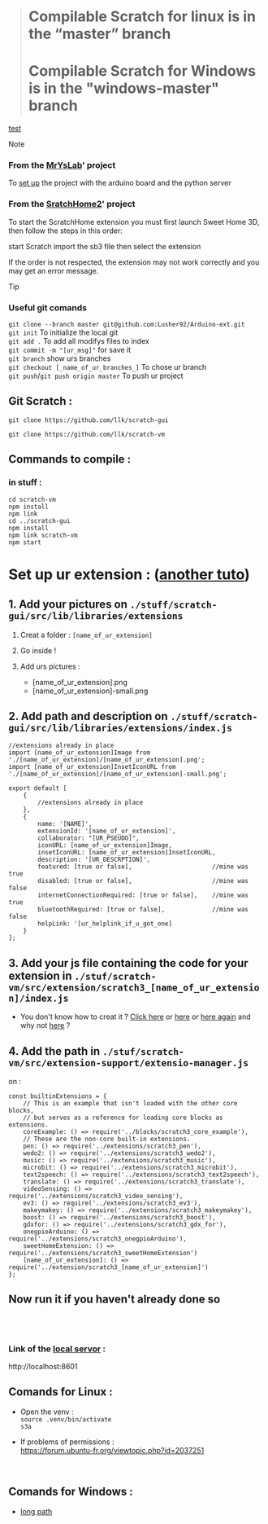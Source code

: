 > # Compilable Scratch for linux is in the “master” branch
> # Compilable Scratch for Windows is in the "windows-master" branch

[test](#comands-for-linux)

> [!NOTE]
> ### From the [MrYsLab](https://github.com/MrYsLab/s3onegpio)' project<br/>
> To [set up](https://mryslab.github.io/s3-extend/) the project with the arduino board and the python server
>
> ### From the [SratchHome2](https://github.com/kimokipo/ScratchHome2.0)' project<br/>
> To start the ScratchHome extension you must first launch Sweet Home 3D, then follow the steps in this order:
>
> start Scratch
> import the sb3 file
> then select the extension
>
> If the order is not respected, the extension may not work correctly and you may get an error message.

> [!TIP]
> ### Useful git comands
>```git clone --branch master git@github.com:Lusher92/Arduino-ext.git``` <br/>
>```git init``` To initialize the local git <br/>
>```git add .``` To add all modifys files to index <br/>
>```git commit -m "[ur_msg]"``` for save it <br/>
>```git branch``` show urs branches <br/>
>```git checkout [_name_of_ur_branches_]``` To chose ur branch <br/>
>```git push```/```git push origin master``` To push ur project

## Git Scratch :

```
git clone https://github.com/llk/scratch-gui
```
```
git clone https://github.com/llk/scratch-vm
```

## Commands to compile :

### in stuff :

```
cd scratch-vm
npm install
npm link
cd ../scratch-gui
npm install
npm link scratch-vm
npm start
```

# Set up ur extension : ([another tuto](https://brightchamps.com/blog/make-scratch-extension-using-javascript/)) <br/>

## 1. Add your pictures on `./stuff/scratch-gui/src/lib/libraries/extensions`

1. Creat a folder : `[name_of_ur_extension]`
   
2. Go inside !

3. Add urs pictures :
	- [name_of_ur_extension].png
	- [name_of_ur_extension]-small.png


## 2. Add path and description on `./stuff/scratch-gui/src/lib/libraries/extensions/index.js` <br/>

```
//extensions already in place
import [name_of_ur_extension]Image from './[name_of_ur_extension]/[name_of_ur_extension].png';
import [name_of_ur_extension]InsetIconURL from './[name_of_ur_extension]/[name_of_ur_extension]-small.png';

export default [
    {
        //extensions already in place
    },
    {
		name: '[NAME]',
		extensionId: '[name_of_ur_extension]',
		collaborator: "[UR_PSEUDO]",
		iconURL: [name_of_ur_extension]Image,
		insetIconURL: [name_of_ur_extension]InsetIconURL,
		description: '[UR_DESCRPTION]',
		featured: [true or false],                      //mine was true
		disabled: [true or false],                      //mine was false
		internetConnectionRequired: [true or false],    //mine was true
		bluetoothRequired: [true or false],             //mine was false
		helpLink: '[ur_helplink_if_u_got_one]
    }
];
```

## 3. Add your js file containing the code for your extension in `./stuf/scratch-vm/src/extension/scratch3_[name_of_ur_extension]/index.js`

- You don't know how to creat it ? [Click here](https://www.instructables.com/Making-Scratch-30-Extensions/) or
[here](https://scratch.mit.edu/discuss/48/) or
[here again](https://medium.com/@hiroyuki.osaki/how-to-develop-your-own-block-for-scratch-3-0-1b5892026421)
and why not [here](https://www.foolproofme.org/articles/395-the-dangers-of-randomly-clicking-links) ?

## 4. Add the path in `./stuf/scratch-vm/src/extension-support/extensio-manager.js`
on :
```
const builtinExtensions = {
	// This is an example that isn't loaded with the other core blocks,
	// but serves as a reference for loading core blocks as extensions.
	coreExample: () => require('../blocks/scratch3_core_example'),
	// These are the non-core built-in extensions.
	pen: () => require('../extensions/scratch3_pen'),
	wedo2: () => require('../extensions/scratch3_wedo2'),
	music: () => require('../extensions/scratch3_music'),
	microbit: () => require('../extensions/scratch3_microbit'),
	text2speech: () => require('../extensions/scratch3_text2speech'),
	translate: () => require('../extensions/scratch3_translate'),
	videoSensing: () => require('../extensions/scratch3_video_sensing'),
	ev3: () => require('../extensions/scratch3_ev3'),
	makeymakey: () => require('../extensions/scratch3_makeymakey'),
	boost: () => require('../extensions/scratch3_boost'),
	gdxfor: () => require('../extensions/scratch3_gdx_for'),
	onegpioArduino: () => require('../extensions/scratch3_onegpioArduino'),
	sweetHomeExtension: () => require('../extensions/scratch3_sweetHomeExtension')
	[name_of_ur_extension]: () => require('../extension/scratch3_[name_of_ur_extension]')
};
```
## Now run it if you haven't already done so
<br/>
<br/>

### Link of the [local servor](http://localhost:8601) :

http://localhost:8601


## Comands for Linux :
- Open the venv : <br/>
`source .venv/bin/activate` <br/>
`s3a` <br/>

- If problems of permissions :<br/>
https://forum.ubuntu-fr.org/viewtopic.php?id=2037251

<br/>

## Comands for Windows :
- [long path](https://www.it-connect.fr/windows-10-comment-activer-la-gestion-des-chemins-trop-long/)

